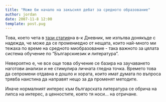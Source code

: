 ```yaml
---
title: "Може би начало на закъснял дебат за средното образование"
author: jordan
date: 2007-11-8 12:00
template: post.pug
---
```


Това, което чета в [тази
статия](http://www.dnevnik.bg/show/?storyid=399684 "\\")на в-к Дневник,
ме изпълва донякъде с надежда, че може да се промениедно от нещата,
които най-много ми тежаха по време на средното миобразование - така
важното за цялата система обучение по “Българскиезик и литература”.

Невероятно е, че все още това обучение се базира на заучаването наготови
анализи и не стимулира личната гледна точка. Времето това да сепромени
отдавна е дошло и хората, които имат думата по въпроса трявба наистина да
направят нещо за да променят методите.

Иначе нормалният интерес към българската литература се обрича на липса
на интерес, а ценностите, която тя носи… на отричане.
